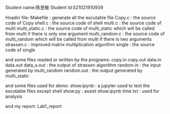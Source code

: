 Student name:陈昱衡 
Student Id:521021910939

Hnadin file:
Makefile : generate all the excutable file
Copy.c : the source code of Copy
shell.c : the source code of shell
multi.c : the source code of multi
multi_static.c : the source code of multi_static which will be called from multi if there is only one argument
multi_random.c : the source code of multi_random which will be called from multi if there is two arguments
strassen.c : improved matrix multiplication algorithm
single : the source code of single

and some files readed or written by the programs:
copy.in
copy.out
data.in
data.out
data_s.out : the output of strassen algorithm
random.in : the input generated by multi_random
random.out : the output generated by multi_static

and some files used for demo:
show.ipynb : a jupyter used to test the excutable files except shell
show.py : assist show.ipynb
time.txt : used for analysis

and my report:
Lab1_report
